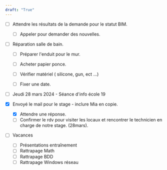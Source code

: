 ```yaml
---
draft: "True"
---
```

- [ ] Attendre les résultats de la demande pour le statut BIM.
	- [ ] Appeler pour demander des nouvelles.

- [ ] Réparation salle de bain.
	- [ ] Préparer l'enduit pour le mur.
	- [ ] Acheter papier ponce.
	- [ ] Vérifier matériel ( silicone, gun, ect ...)
	- [ ] Fixer une date. 
	

- [ ] Jeudi 28 mars 2024 - Séance d'info école 19

- [x] Envoyé le mail pour le stage - inclure Mia en copie.
	- [x] Attendre une réponse.
	- [ ] Confirmer le rdv pour visiter les locaux et rencontrer le technicien en charge de notre stage. (28mars).

- [ ] Vacances
	- [ ] Présentations entraînement
	- [ ] Rattrapage Math
	- [ ] Rattrapage BDD
	- [ ] Rattrapage Windows réseau
